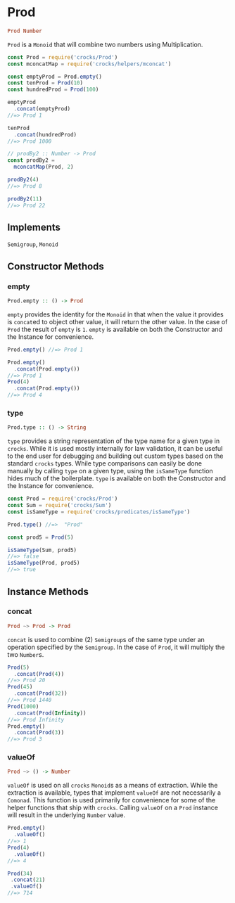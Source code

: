# Prod
```haskell
Prod Number
```
`Prod` is a `Monoid` that will combine two numbers using Multiplication.

```js
const Prod = require('crocks/Prod')
const mconcatMap = require('crocks/helpers/mconcat')

const emptyProd = Prod.empty()
const tenProd = Prod(10)
const hundredProd = Prod(100)

emptyProd
  .concat(emptyProd)
//=> Prod 1

tenProd
  .concat(hundredProd)
//=> Prod 1000

// prodBy2 :: Number -> Prod
const prodBy2 =
  mconcatMap(Prod, 2)

prodBy2(4)
//=> Prod 8

prodBy2(11)
//=> Prod 22
```

## Implements
`Semigroup`, `Monoid`

## Constructor Methods

### empty
```haskell
Prod.empty :: () -> Prod
```

`empty` provides the identity for the `Monoid` in that when the value it provides is `concat`ed to object other value, it will return the other value. In the case of `Prod` the result of `empty` is `1`. `empty` is available on both the Constructor and the Instance for convenience.
```js
Prod.empty() //=> Prod 1

Prod.empty()
  .concat(Prod.empty())
//=> Prod 1
Prod(4)
  .concat(Prod.empty())
//=> Prod 4
```


### type
```haskell
Prod.type :: () -> String
```

`type` provides a string representation of the type name for a given type in `crocks`. While it is used mostly internally for law validation, it can be useful to the end user for debugging and building out custom types based on the standard `crocks` types. While type comparisons can easily be done manually by calling `type` on a given type, using the `isSameType` function hides much of the boilerplate. `type` is available on both the Constructor and the Instance for convenience.

```js
const Prod = require('crocks/Prod')
const Sum = require('crocks/Sum')
const isSameType = require('crocks/predicates/isSameType')

Prod.type() //=>  "Prod"

const prod5 = Prod(5)

isSameType(Sum, prod5)
//=> false
isSameType(Prod, prod5)
//=> true
```

## Instance Methods

### concat
```haskell
Prod ~> Prod -> Prod
```

`concat` is used to combine (2) `Semigroup`s of the same type under an operation specified by the `Semigroup`. In the case of `Prod`, it will multiply the two `Number`s.

```js
Prod(5)
  .concat(Prod(4))
//=> Prod 20
Prod(45)
  .concat(Prod(32))
//=> Prod 1440
Prod(1000)
  .concat(Prod(Infinity))
//=> Prod Infinity
Prod.empty()
  .concat(Prod(3))
//=> Prod 3
```

### valueOf
```haskell
Prod ~> () -> Number
```

`valueOf` is used on all `crocks` `Monoid`s as a means of extraction. While the extraction is available, types that implement `valueOf` are not necessarily a `Comonad`. This function is used primarily for convenience for some of the helper functions that ship with `crocks`. Calling `valueOf` on a `Prod` instance will result in the underlying `Number` value.

```js
Prod.empty()
  .valueOf()
//=> 1
Prod(4)
  .valueOf()
//=> 4

Prod(34)
 .concat(21)
 .valueOf()
//=> 714
```
